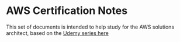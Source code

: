 # AWS Certification Notes

This set of documents is intended to help study for the AWS solutions architect, based on the [Udemy series here](https://www.udemy.com/aws-certified-solutions-architect-associate-exam/learn/v4/overview)

